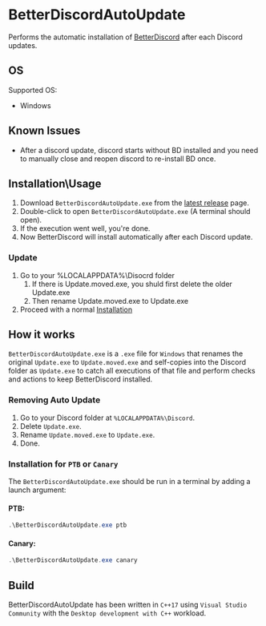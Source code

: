 # BetterDiscordAutoUpdate
Performs the automatic installation of [BetterDiscord](https://github.com/BetterDiscord/BetterDiscord) after each Discord updates.

## OS
Supported OS:
- Windows

## Known Issues
- After a discord update, discord starts without BD installed and you need to manually close and reopen discord to re-install BD once.

## Installation\Usage
1. Download `BetterDiscordAutoUpdate.exe` from the [latest release](https://github.com/nicola02nb/BetterDiscordAutoUpdate/releases/latest) page.
2. Double-click to open `BetterDiscordAutoUpdate.exe` (A terminal should open).
3. If the execution went well, you're done.
4. Now BetterDiscord will install automatically after each Discord update.

### Update
1. Go to your %LOCALAPPDATA%\Disocrd folder
    1. If there is Update.moved.exe, you shuld first delete the older Update.exe
    2. Then rename Update.moved.exe to Update.exe
2. Proceed with a normal [Installation](#installationusage)

## How it works
`BetterDiscordAutoUpdate.exe` is a `.exe` file for `Windows` that renames the original `Update.exe` to `Update.moved.exe` and self-copies into the Discord folder as `Update.exe` to catch all executions of that file and perform checks and actions to keep BetterDiscord installed.

### Removing Auto Update
1. Go to your Discord folder at `%LOCALAPPDATA%\Discord`.
2. Delete `Update.exe`.
3. Rename `Update.moved.exe` to `Update.exe`.
4. Done.

### Installation for `PTB` or `Canary`
The `BetterDiscordAutoUpdate.exe` should be run in a terminal by adding a launch argument:

#### PTB:
```ps1
.\BetterDiscordAutoUpdate.exe ptb
```

#### Canary:
```ps1
.\BetterDiscordAutoUpdate.exe canary
```

## Build
BetterDiscordAutoUpdate has been written in `C++17` using `Visual Studio Community` with the `Desktop development with C++` workload.
